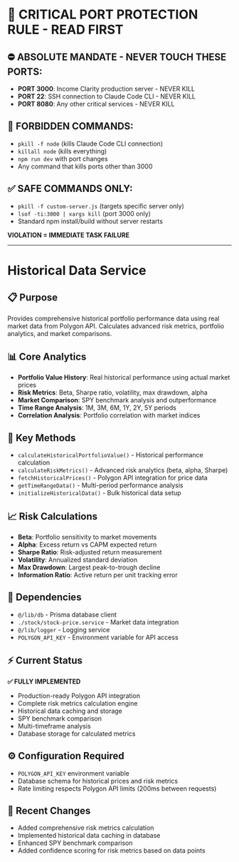 # 🚨 CRITICAL PORT PROTECTION RULE - READ FIRST

## ⛔ ABSOLUTE MANDATE - NEVER TOUCH THESE PORTS:
- **PORT 3000**: Income Clarity production server - NEVER KILL
- **PORT 22**: SSH connection to Claude Code CLI - NEVER KILL  
- **PORT 8080**: Any other critical services - NEVER KILL

## 🚫 FORBIDDEN COMMANDS:
- `pkill -f node` (kills Claude Code CLI connection)
- `killall node` (kills everything)
- `npm run dev` with port changes
- Any command that kills ports other than 3000

## ✅ SAFE COMMANDS ONLY:
- `pkill -f custom-server.js` (targets specific server only)
- `lsof -ti:3000 | xargs kill` (port 3000 only)
- Standard npm install/build without server restarts

**VIOLATION = IMMEDIATE TASK FAILURE**

---

# Historical Data Service

## 📋 Purpose
Provides comprehensive historical portfolio performance data using real market data from Polygon API. Calculates advanced risk metrics, portfolio analytics, and market comparisons.

## 📊 Core Analytics
- **Portfolio Value History**: Real historical performance using actual market prices
- **Risk Metrics**: Beta, Sharpe ratio, volatility, max drawdown, alpha
- **Market Comparison**: SPY benchmark analysis and outperformance
- **Time Range Analysis**: 1M, 3M, 6M, 1Y, 2Y, 5Y periods
- **Correlation Analysis**: Portfolio correlation with market indices

## 🔧 Key Methods
- `calculateHistoricalPortfolioValue()` - Historical performance calculation
- `calculateRiskMetrics()` - Advanced risk analytics (beta, alpha, Sharpe)
- `fetchHistoricalPrices()` - Polygon API integration for price data
- `getTimeRangeData()` - Multi-period performance analysis
- `initializeHistoricalData()` - Bulk historical data setup

## 📈 Risk Calculations
- **Beta**: Portfolio sensitivity to market movements
- **Alpha**: Excess return vs CAPM expected return
- **Sharpe Ratio**: Risk-adjusted return measurement
- **Volatility**: Annualized standard deviation
- **Max Drawdown**: Largest peak-to-trough decline
- **Information Ratio**: Active return per unit tracking error

## 🔗 Dependencies
- `@/lib/db` - Prisma database client
- `./stock/stock-price.service` - Market data integration
- `@/lib/logger` - Logging service
- `POLYGON_API_KEY` - Environment variable for API access

## ⚡ Current Status
**✅ FULLY IMPLEMENTED**
- Production-ready Polygon API integration
- Complete risk metrics calculation engine
- Historical data caching and storage
- SPY benchmark comparison
- Multi-timeframe analysis
- Database storage for calculated metrics

## ⚙️ Configuration Required
- `POLYGON_API_KEY` environment variable
- Database schema for historical prices and risk metrics
- Rate limiting respects Polygon API limits (200ms between requests)

## 📝 Recent Changes
- Added comprehensive risk metrics calculation
- Implemented historical data caching in database
- Enhanced SPY benchmark comparison
- Added confidence scoring for risk metrics based on data points